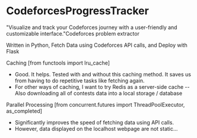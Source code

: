 # CodeforcesProgressTracker
"Visualize and track your Codeforces journey with a user-friendly and customizable interface."Codeforces problem extractor 

Written in Python, Fetch Data using Codeforces API calls, and Deploy with Flask

Caching [from functools import lru_cache]
- Good. It helps. Tested with and without this caching method. It saves us from having to do repetitive tasks like fetching again.
- For other ways of caching, I want to try Redis as a server-side cache
-- Also downloading all of contests data into a local storage / database

Parallel Processing [from concurrent.futures import ThreadPoolExecutor, as_completed]
- Significantly improves the speed of fetching data using API calls. 
- However, data displayed on the localhost webpage are not static...
